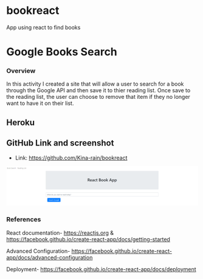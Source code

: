 # bookreact
App using react to find books

# Google Books Search

### Overview

In this activity I created a site that will allow a user to search for a book through the Google API and then save it to thier reading list. Once
save to the reading list, the user can choose to remove that item if they no longer want to have it on their list.

## Heroku

## GitHub Link and screenshot

* Link: https://github.com/Kina-rain/bookreact

![alt text][screenshot]

[screenshot]: https://github.com/Kina-rain/bookreact/blob/master/screenshot.png "React Book Project"

### References

React documentation- https://reactjs.org & https://facebook.github.io/create-react-app/docs/getting-started

Advanced Configuration- https://facebook.github.io/create-react-app/docs/advanced-configuration

Deployment- https://facebook.github.io/create-react-app/docs/deployment